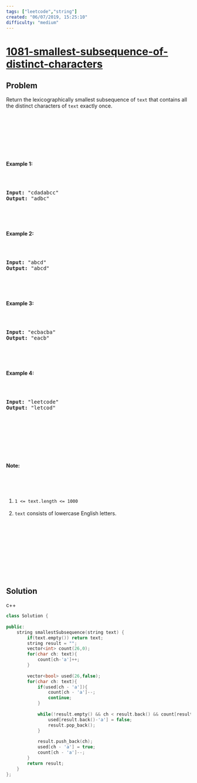```yaml
---
tags: ["leetcode","string"]
created: "06/07/2019, 15:25:10"
difficulty: "medium"
---
```


# [1081-smallest-subsequence-of-distinct-characters](https://leetcode.com/problems/smallest-subsequence-of-distinct-characters/)

## Problem
<div><p>Return the lexicographically smallest subsequence of <code>text</code> that contains all the distinct characters of <code>text</code> exactly once.</p><br><br><p>&nbsp;</p><br><br><p><strong>Example 1:</strong></p><br><br><pre><strong>Input: </strong><span id="example-input-1-1">"cdadabcc"</span><br><strong>Output: </strong><span id="example-output-1">"adbc"</span><br></pre><br><br><div><br><p><strong>Example 2:</strong></p><br><br><pre><strong>Input: </strong><span id="example-input-2-1">"abcd"</span><br><strong>Output: </strong><span id="example-output-2">"abcd"</span><br></pre><br><br><div><br><p><strong>Example 3:</strong></p><br><br><pre><strong>Input: </strong><span id="example-input-3-1">"ecbacba"</span><br><strong>Output: </strong><span id="example-output-3">"eacb"</span><br></pre><br><br><div><br><p><strong>Example 4:</strong></p><br><br><pre><strong>Input: </strong><span id="example-input-4-1">"leetcode"</span><br><strong>Output: </strong><span id="example-output-4">"letcod"</span><br></pre><br><br><p>&nbsp;</p><br><br><p><strong>Note:</strong></p><br><br><ol><br>	<li><code>1 &lt;= text.length &lt;= 1000</code></li><br>	<li><code>text</code> consists of lowercase English letters.</li><br></ol><br><br><p>&nbsp;</p><br></div><br></div><br></div></div>

## Solution

c++
```c++
class Solution {
   
public:
    string smallestSubsequence(string text) {
        if(text.empty()) return text;
        string result = "";
        vector<int> count(26,0);
        for(char ch: text){
            count[ch-'a']++;
        }
        
        vector<bool> used(26,false);
        for(char ch: text){
            if(used[ch - 'a']){
                count[ch - 'a']--;
                continue;
            }
            
            while(!result.empty() && ch < result.back() && count[result.back() - 'a']){
                used[result.back()-'a'] = false;
                result.pop_back();
            }
            
            result.push_back(ch);
            used[ch - 'a'] = true;
            count[ch - 'a']--;
        }
        return result;
    }
};
​
```
